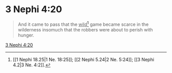 # 3 Nephi 4:20

> And it came to pass that the <u>wild</u>[^a] game became scarce in the wilderness insomuch that the robbers were about to perish with hunger.

[3 Nephi 4:20](https://www.churchofjesuschrist.org/study/scriptures/bofm/3-ne/4?lang=eng&id=p20#p20)


[^a]: [[1 Nephi 18.25|1 Ne. 18:25]]; [[2 Nephi 5.24|2 Ne. 5:24]]; [[3 Nephi 4.2|3 Ne. 4:2]].  
